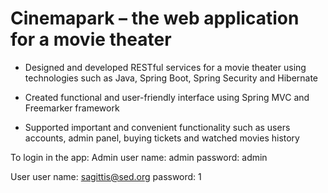 # Cinemapark – the web application for a movie theater  
- Designed and developed RESTful services for a movie theater using technologies such as Java, Spring Boot, Spring Security and Hibernate

- Created functional and user-friendly interface using Spring MVC and Freemarker framework

- Supported important and convenient functionality such as users accounts, admin panel, buying tickets and watched movies history

To login in the app:
Admin
user name: admin
password: admin

User
user name: sagittis@sed.org
password: 1

